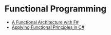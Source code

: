 # Functional Programming

- [A Functional Architecture with F#](https://app.pluralsight.com/library/courses/functional-architecture-fsharp/)
- [Applying Functional Principles in C#](https://app.pluralsight.com/library/courses/csharp-applying-functional-principles/)

